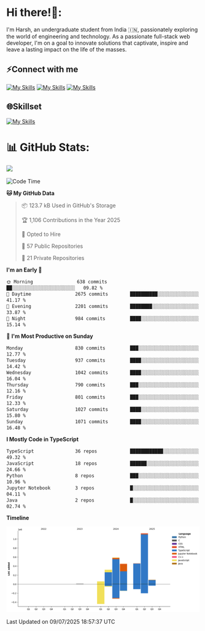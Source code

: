 
# Hi there!👋:
<p> I'm Harsh, an undergraduate student from India 🇮🇳, passionately exploring the world of engineering and technology. As a passionate full-stack web developer, I'm on a goal to innovate solutions that captivate, inspire and leave a lasting impact on the life of the masses. </p>

## ⚡Connect with me

[![My Skills](https://skillicons.dev/icons?i=gmail)](mailto:harshpandey.tech@gmail.com) [![My Skills](https://skillicons.dev/icons?i=linkedin)](https://linkedin.com/in/harsh3dev) [![My Skills](https://skillicons.dev/icons?i=twitter)](https://x.com/harshxai)

## 🌐Skillset
[![My Skills](https://skillicons.dev/icons?i=js,ts,react,nextjs,nodejs,tailwind,mongo,express,postgres,prisma,html,css,docker,aws,cpp,git,vscode,figma)](https://skillicons.dev)


# 📊 GitHub Stats:
![](https://komarev.com/ghpvc/?username=harsh3dev)

<!--START_SECTION:waka-->
![Code Time](http://img.shields.io/badge/Code%20Time-284%20hrs%2027%20mins-blue)

**🐱 My GitHub Data** 

> 📦 123.7 kB Used in GitHub's Storage 
 > 
> 🏆 1,106 Contributions in the Year 2025
 > 
> 💼 Opted to Hire
 > 
> 📜 57 Public Repositories 
 > 
> 🔑 21 Private Repositories 
 > 
**I'm an Early 🐤** 

```text
🌞 Morning                638 commits         ██░░░░░░░░░░░░░░░░░░░░░░░   09.82 % 
🌆 Daytime                2675 commits        ██████████░░░░░░░░░░░░░░░   41.17 % 
🌃 Evening                2201 commits        ████████░░░░░░░░░░░░░░░░░   33.87 % 
🌙 Night                  984 commits         ████░░░░░░░░░░░░░░░░░░░░░   15.14 % 
```
📅 **I'm Most Productive on Sunday** 

```text
Monday                   830 commits         ███░░░░░░░░░░░░░░░░░░░░░░   12.77 % 
Tuesday                  937 commits         ████░░░░░░░░░░░░░░░░░░░░░   14.42 % 
Wednesday                1042 commits        ████░░░░░░░░░░░░░░░░░░░░░   16.04 % 
Thursday                 790 commits         ███░░░░░░░░░░░░░░░░░░░░░░   12.16 % 
Friday                   801 commits         ███░░░░░░░░░░░░░░░░░░░░░░   12.33 % 
Saturday                 1027 commits        ████░░░░░░░░░░░░░░░░░░░░░   15.80 % 
Sunday                   1071 commits        ████░░░░░░░░░░░░░░░░░░░░░   16.48 % 
```


**I Mostly Code in TypeScript** 

```text
TypeScript               36 repos            ████████████░░░░░░░░░░░░░   49.32 % 
JavaScript               18 repos            ██████░░░░░░░░░░░░░░░░░░░   24.66 % 
Python                   8 repos             ███░░░░░░░░░░░░░░░░░░░░░░   10.96 % 
Jupyter Notebook         3 repos             █░░░░░░░░░░░░░░░░░░░░░░░░   04.11 % 
Java                     2 repos             █░░░░░░░░░░░░░░░░░░░░░░░░   02.74 % 
```



**Timeline**

![Lines of Code chart](https://raw.githubusercontent.com/harsh3dev/harsh3dev/main/assets/bar_graph.png)


 Last Updated on 09/07/2025 18:57:37 UTC
<!--END_SECTION:waka-->

